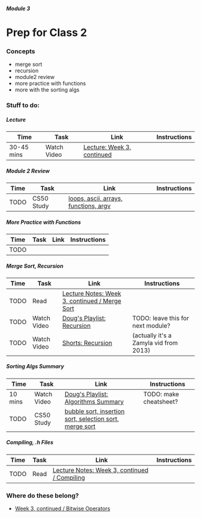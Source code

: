 ##### Module 3

# Prep for Class 2

### Concepts
* merge sort
* recursion
* module2 review
* more practice with functions
* more with the sorting algs

### Stuff to do:

##### Lecture
Time | Task | Link | Instructions
-----|------|------|-------------
30-45 mins | Watch Video | [Lecture: Week 3, continued](TODO)

##### Module 2 Review
Time | Task | Link | Instructions
-----|------|------|-------------
TODO | CS50 Study | [loops, ascii, arrays, functions, argv](https://study.cs50.net/loops?toc=loops,ascii,arrays,functions,argv)

#####  More Practice with Functions
Time | Task | Link | Instructions
-----|------|------|-------------
TODO |

##### Merge Sort, Recursion
Time | Task | Link | Instructions
-----|------|------|-------------
TODO | Read | [Lecture Notes: Week 3, continued / Merge Sort](http://cdn.cs50.net/2015/fall/lectures/3/w/notes3w/notes3w.html#merge_sort)
TODO | Watch Video | [Doug's Playlist: Recursion](https://www.youtube.com/watch?v=VrrnjYgDBEk) | TODO: leave this for next module?
TODO | Watch Video | [Shorts: Recursion](https://www.youtube.com/watch?v=t4MSwiqfLaY) | (actually it's a Zamyla vid from 2013)

##### Sorting Algs Summary
Time | Task | Link | Instructions
-----|------|------|-------------
10 mins | Watch Video | [Doug's Playlist: Algorithms Summary]() | TODO: make cheatsheet?
TODO | CS50 Study | [bubble sort, insertion sort, selection sort, merge sort](https://study.cs50.net/binary_search?toc=bubble_sort,insertion_sort,selection_sort,merge_sort)

##### Compiling, .h Files
Time | Task | Link | Instructions
-----|------|------|-------------
TODO | Read | [Lecture Notes: Week 3, continued / Compiling](http://cdn.cs50.net/2015/fall/lectures/3/w/notes3w/notes3w.html#compiling)


### Where do these belong?
  * [Week 3, continued / Bitwise Operators](http://cdn.cs50.net/2015/fall/lectures/3/w/notes3w/notes3w.html#bitwise_operators)

